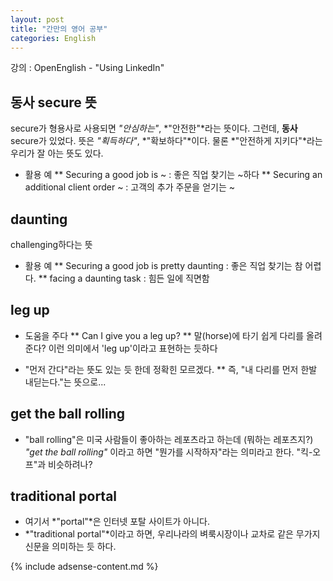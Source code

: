 ```yaml
---
layout: post
title: "간만의 영어 공부"
categories: English
---
```


강의 : OpenEnglish - "Using LinkedIn"

## 동사 secure 뜻

secure가 형용사로 사용되면 *"안심하는"*, *"안전한"*라는 뜻이다. 그런데, **동사** secure가 있었다. 뜻은 *"획득하다"*, *"확보하다"*이다. 물론 *"안전하게 지키다"*라는 우리가 잘 아는 뜻도 있다.

* 활용 예
** Securing a good job is ~ : 좋은 직업 찾기는 ~하다
** Securing an additional client order ~ : 고객의 추가 주문을 얻기는 ~

## daunting

challenging하다는 뜻

* 활용 예
** Securing a good job is pretty daunting : 좋은 직업 찾기는 참 어렵다.
** facing a daunting task : 힘든 일에 직면함

## leg up

* 도움을 주다
** Can I give you a leg up?
** 말(horse)에 타기 쉽게 다리를 올려준다? 이런 의미에서 'leg up'이라고 표현하는 듯하다

* "먼저 간다"라는 뜻도 있는 듯 한데 정확힌 모르겠다.
** 즉, "내 다리를 먼저 한발 내딛는다."는 뜻으로...

## get the ball rolling

* "ball rolling"은 미국 사람들이 좋아하는 레포츠라고 하는데 (뭐하는 레포츠지?) *"get the ball rolling"* 이라고 하면 "뭔가를 시작하자"라는 의미라고 한다. "킥-오프"과 비슷하려나?


## traditional portal

* 여기서 *"portal"*은 인터넷 포탈 사이트가 아니다.
* *"traditional portal"*이라고 하면, 우리나라의 벼룩시장이나 교차로 같은 무가지 신문을 의미하는 듯 하다.

{% include adsense-content.md %}
